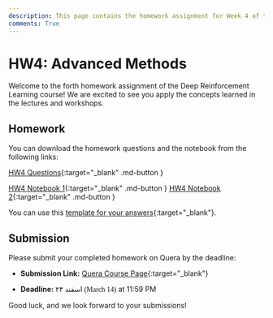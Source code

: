 ```yaml
---
description: This page contains the homework assignment for Week 4 of the Deep Reinforcement Learning course, focusing on Advanced RL Methods.
comments: True
---
```


# HW4: Advanced Methods	

Welcome to the forth homework assignment of the Deep Reinforcement Learning course! We are excited to see you apply the concepts learned in the lectures and workshops.

## Homework

You can download the homework questions and the notebook from the following links:

[HW4 Questions](https://raw.githubusercontent.com/DeepRLCourse/Homework-4-Questions/refs/heads/main/HW4_Questions.pdf){:target="_blank" .md-button }

[HW4 Notebook 1](https://raw.githubusercontent.com/DeepRLCourse/Homework-4-Questions/refs/heads/main/HW4_P1_PPO_Continuous.ipynb){:target="_blank" .md-button }
[HW4 Notebook 2](https://raw.githubusercontent.com/DeepRLCourse/Homework-4-Questions/refs/heads/main/HW4_P2_SAC_DDPG_Continuous.ipynb){:target="_blank" .md-button }

You can use this [template for your answers](https://github.com/DeepRLCourse/Homework-4-Template){:target="_blank"}.

## Submission

Please submit your completed homework on Quera by the deadline:

- **Submission Link:** [Quera Course Page](https://quera.org/course/add_to_course/course/20598/){:target="_blank"}

- **Deadline:** <span style="direction: rtl;font-family: Vazirmatn;">۲۴ اسفند (March 14)</span> at 11:59 PM

Good luck, and we look forward to your submissions!